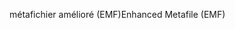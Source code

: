<span data-ttu-id="286f4-101">métafichier amélioré (EMF)</span><span class="sxs-lookup"><span data-stu-id="286f4-101">Enhanced Metafile (EMF)</span></span>